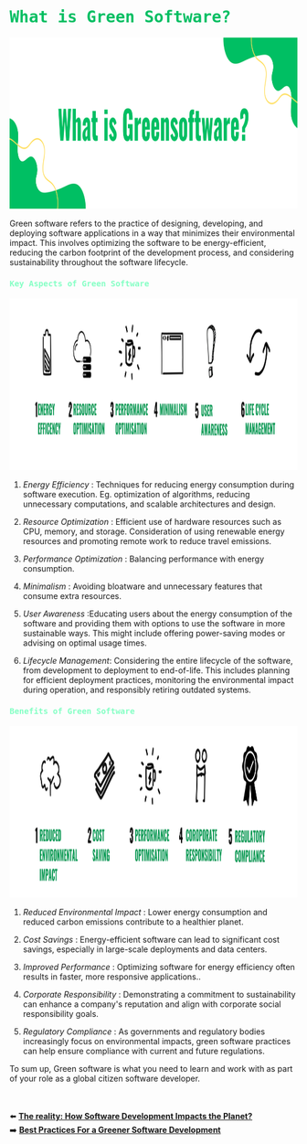# <span style="color: #00BF63; font-family:Monaco, monospace">What is Green Software?</span>

<img src="assets/samples/2_What is.png" alt="Practices" style="width:100%;height:300px;">

Green software refers to the practice of designing, developing, and deploying software applications in a way that minimizes their environmental impact. This involves optimizing the software to be energy-efficient, reducing the carbon footprint of the development process, and considering sustainability throughout the software lifecycle.

#### <span style="color: #84ffc4; font-family:Monaco, monospace">Key Aspects of Green Software</span>
<img src="assets/samples/4_BestPractice_02.jpg" alt="Key Aspects" style="width:100%;height:300px;">


1. *Energy Efficiency* : Techniques for reducing energy consumption during software execution. Eg. optimization of algorithms, reducing unnecessary computations, and scalable architectures and design.

2. *Resource Optimization* : Efficient use of hardware resources such as CPU, memory, and storage. Consideration of using renewable energy resources and  promoting remote work to reduce travel emissions.

3. *Performance Optimization* : Balancing performance with energy consumption.

4. *Minimalism* : Avoiding bloatware and unnecessary features that consume extra resources.

5. *User Awareness* :Educating users about the energy consumption of the software and providing them with options to use the software in more sustainable ways. This might include offering power-saving modes or advising on optimal usage times.

6. *Lifecycle Management*:  Considering the entire lifecycle of the software, from development to deployment to end-of-life. This includes planning for efficient deployment practices, monitoring the environmental impact during operation, and responsibly retiring outdated systems.


#### <span style="color: #84ffc4; font-family:Monaco, monospace">Benefits of Green Software</span>
<img src="assets/samples/4_BestPractice_01.jpg" alt="Key Aspects" style="width:100%;height:300px;">

1. *Reduced Environmental Impact* :  Lower energy consumption and reduced carbon emissions contribute to a healthier planet.

2. *Cost Savings* : Energy-efficient software can lead to significant cost savings, especially in large-scale deployments and data centers.

3. *Improved Performance* : Optimizing software for energy efficiency often results in faster, more responsive applications..

4. *Corporate Responsibility* : Demonstrating a commitment to sustainability can enhance a company's reputation and align with corporate social responsibility goals.

5. *Regulatory Compliance* : As governments and regulatory bodies increasingly focus on environmental impacts, green software practices can help ensure compliance with current and future regulations.


To sum up, Green software is what you need to learn and work with as part of your role as a global citizen software developer.

<br><br>
⬅️ [**The reality: How Software Development Impacts the Planet?**](1_how_software_development_impacts_the_planet.md)
<br>
➡️ [**Best Practices For a Greener Software Development**](3_best_practices_for_a_green_software_dev.md)

